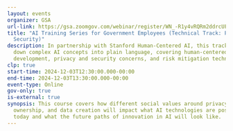 ```yaml
---
layout: events
organizer: GSA
url-link: https://gsa.zoomgov.com/webinar/register/WN_-R1y4vRQRm2ddrcUFbj7Rw#/registration
title: "AI Training Series for Government Employees (Technical Track: Privacy &
  Security)"
description: In partnership with Stanford Human-Centered AI, this track breaks
  down complex AI concepts into plain language, covering human-centered AI
  development, privacy and security concerns, and risk mitigation techniques.
clp: true
start-time: 2024-12-03T12:30:00.000-00:00
end-time: 2024-12-03T13:30:00.000-00:00
event-type: Online
gov-only: true
is-external: true
synopsis: This course covers how different social values around privacy, data
  ownership, and data creation will impact what AI technologies are possible
  today and what the future paths of innovation in AI will look like.
---
```

